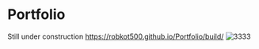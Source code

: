 # Portfolio
Still under construction
https://robkot500.github.io/Portfolio/build/
![3333](https://user-images.githubusercontent.com/56640495/84860858-1dbd6a80-b070-11ea-901d-8134d5fa0829.png)

